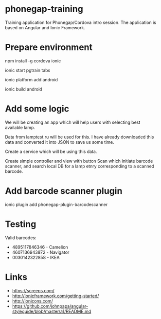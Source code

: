 # phonegap-training
Training application for Phonegap/Cordova intro session. The application is
based on Angular and Ionic Framework.

# Prepare environment

npm install -g cordova ionic

ionic start pgtrain tabs

ionic platform add android

ionic build android

# Add some logic

We will be creating an app which will help users with selecting best available lamp.

Data from lamptest.ru will be used for this. I have already downloaded this data and
converted it into JSON to save us some time.

Create a service which will be using this data.

Create simple controller and view with button Scan which initiate barcode scanner, and
search local DB for a lamp etnry corresponding to a scanned barcode.

# Add barcode scanner plugin

ionic plugin add phonegap-plugin-barcodescanner

# Testing

Valid barcodes:

- 4895117846346 - Camelion
- 4607136943872 - Navigator
- 0030142322858 - IKEA

# Links
- https://screeps.com/
- http://ionicframework.com/getting-started/
- http://ionicons.com/
- https://github.com/johnpapa/angular-styleguide/blob/master/a1/README.md